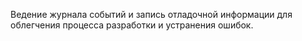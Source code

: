 Ведение журнала событий и запись отладочной информации для облегчения процесса разработки и устранения ошибок.